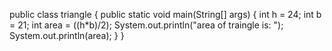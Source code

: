 public class triangle {
    public static void main(String[] args) {
        int h = 24;
        int b = 21;
        int area = ((h*b)/2);
        System.out.println("area of traingle is: ");
        System.out.println(area);
    }
}
